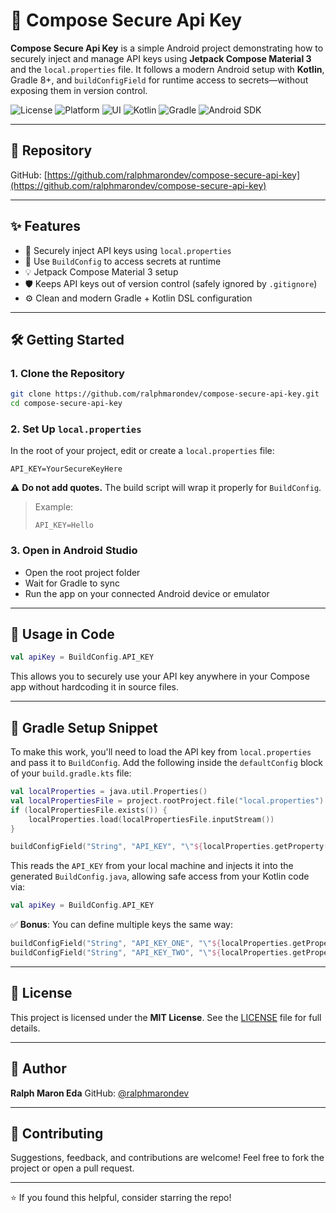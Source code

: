 # 🔐 Compose Secure Api Key

**Compose Secure Api Key** is a simple Android project demonstrating how to securely inject and
manage API keys using **Jetpack Compose Material 3** and the `local.properties` file. It follows a
modern Android setup with **Kotlin**, Gradle 8+, and `buildConfigField` for runtime access to
secrets—without exposing them in version control.

![License](https://img.shields.io/badge/license-MIT-purple)
![Platform](https://img.shields.io/badge/platform-Android-pink)
![UI](https://img.shields.io/badge/UI-Compose%20Material3-purple)
![Kotlin](https://img.shields.io/badge/kotlin-2.0%2B-7f52ff?logo=kotlin-pink)
![Gradle](https://img.shields.io/badge/gradle-8.0%2B-02303a?logo=gradle)
![Android SDK](https://img.shields.io/badge/minSdk-28-orange)

---

## 🔗 Repository

GitHub: [https://github.com/ralphmarondev/compose-secure-api-key](https://github.com/ralphmarondev/compose-secure-api-key)

---

## ✨ Features

* 🔐 Securely inject API keys using `local.properties`
* 🧪 Use `BuildConfig` to access secrets at runtime
* 💡 Jetpack Compose Material 3 setup
* 🛡️ Keeps API keys out of version control (safely ignored by `.gitignore`)
* ⚙️ Clean and modern Gradle + Kotlin DSL configuration

---

## 🛠️ Getting Started

### 1. Clone the Repository

```bash
git clone https://github.com/ralphmarondev/compose-secure-api-key.git
cd compose-secure-api-key
````

### 2. Set Up `local.properties`

In the root of your project, edit or create a `local.properties` file:

```
API_KEY=YourSecureKeyHere
```

⚠️ **Do not add quotes.** The build script will wrap it properly for `BuildConfig`.

> Example:
>
> ```properties
> API_KEY=Hello
> ```

### 3. Open in Android Studio

* Open the root project folder
* Wait for Gradle to sync
* Run the app on your connected Android device or emulator

---

## 💬 Usage in Code

```kotlin
val apiKey = BuildConfig.API_KEY
```

This allows you to securely use your API key anywhere in your Compose app without hardcoding it in
source files.

---

## 🧩 Gradle Setup Snippet

To make this work, you'll need to load the API key from `local.properties` and pass it to
`BuildConfig`.
Add the following inside the `defaultConfig` block of your `build.gradle.kts` file:

```kotlin
val localProperties = java.util.Properties()
val localPropertiesFile = project.rootProject.file("local.properties")
if (localPropertiesFile.exists()) {
    localProperties.load(localPropertiesFile.inputStream())
}

buildConfigField("String", "API_KEY", "\"${localProperties.getProperty("API_KEY")}\"")
```

This reads the `API_KEY` from your local machine and injects it into the generated
`BuildConfig.java`, allowing safe access from your Kotlin code via:

```kotlin
val apiKey = BuildConfig.API_KEY
```

✅ **Bonus**: You can define multiple keys the same way:

```kotlin
buildConfigField("String", "API_KEY_ONE", "\"${localProperties.getProperty("API_KEY_ONE")}\"")
buildConfigField("String", "API_KEY_TWO", "\"${localProperties.getProperty("API_KEY_TWO")}\"")
```

---

## 📄 License

This project is licensed under the **MIT License**.
See the [LICENSE](LICENSE.txt) file for full details.

---

## 👤 Author

**Ralph Maron Eda**
GitHub: [@ralphmarondev](https://github.com/ralphmarondev)

---

## 🤝 Contributing

Suggestions, feedback, and contributions are welcome!
Feel free to fork the project or open a pull request.

---

⭐ If you found this helpful, consider starring the repo!
